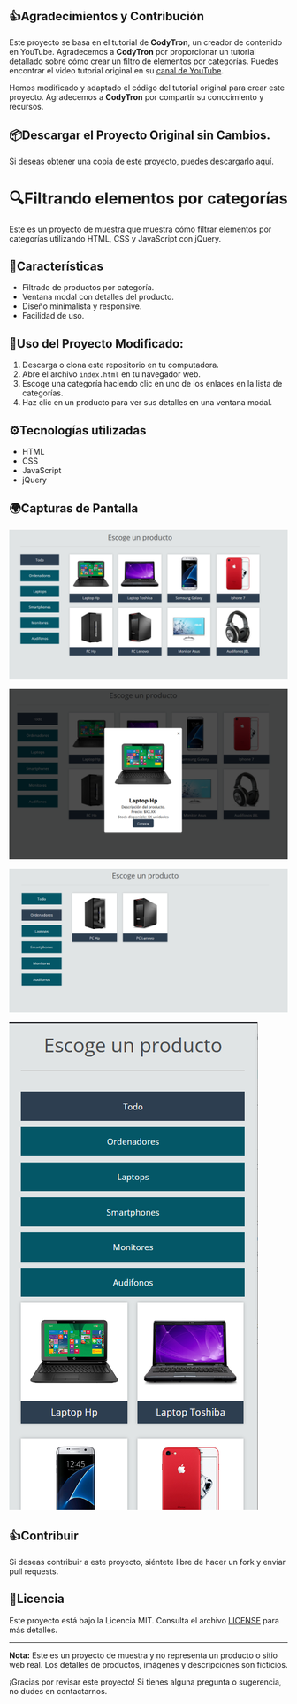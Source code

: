 ## 👍Agradecimientos y Contribución

Este proyecto se basa en el tutorial de **CodyTron**, un creador de contenido en YouTube. Agradecemos a **CodyTron** por proporcionar un tutorial detallado sobre cómo crear un filtro de elementos por categorías. Puedes encontrar el video tutorial original en su [canal de YouTube](https://www.youtube.com/watch?v=UH7Xtn4J5ZM).

Hemos modificado y adaptado el código del tutorial original para crear este proyecto. Agradecemos a **CodyTron** por compartir su conocimiento y recursos.

## 📦Descargar el Proyecto Original sin Cambios.

Si deseas obtener una copia de este proyecto, puedes descargarlo [aquí](https://www.mediafire.com/file/cc98g19amm721s6/Filtrando_elemetos.rar).

# 🔍Filtrando elementos por categorías

Este es un proyecto de muestra que muestra cómo filtrar elementos por categorías utilizando HTML, CSS y JavaScript con jQuery.

## 🚧Características

- Filtrado de productos por categoría.
- Ventana modal con detalles del producto.
- Diseño minimalista y responsive.
- Facilidad de uso.

## 🦾Uso del Proyecto Modificado:

1. Descarga o clona este repositorio en tu computadora.
2. Abre el archivo `index.html` en tu navegador web.
3. Escoge una categoría haciendo clic en uno de los enlaces en la lista de categorías.
4. Haz clic en un producto para ver sus detalles en una ventana modal.

## ⚙️Tecnologías utilizadas

- HTML
- CSS
- JavaScript
- jQuery

## 🌍Capturas de Pantalla

![Captura de Pantalla 1](pantalla1.png)

![Captura de Pantalla 2](pantalla2.png)

![Captura de Pantalla 1](pantalla3.png)

![Captura de Pantalla 2](pantalla4.png)

## 👍Contribuir

Si deseas contribuir a este proyecto, siéntete libre de hacer un fork y enviar pull requests.

## 👅Licencia

Este proyecto está bajo la Licencia MIT. Consulta el archivo [LICENSE](LICENSE) para más detalles.

---

**Nota:** Este es un proyecto de muestra y no representa un producto o sitio web real. Los detalles de productos, imágenes y descripciones son ficticios.

¡Gracias por revisar este proyecto! Si tienes alguna pregunta o sugerencia, no dudes en contactarnos.
